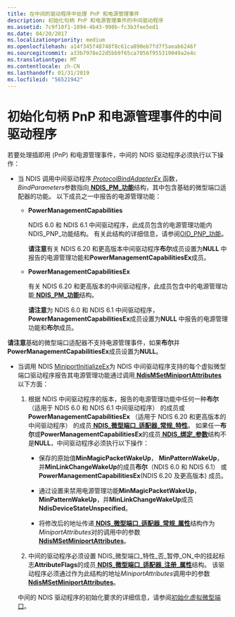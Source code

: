 ```yaml
---
title: 在中间的驱动程序中处理 PnP 和电源管理事件
description: 初始化句柄 PnP 和电源管理事件的中间驱动程序
ms.assetid: 7c9f10f1-1094-4b43-990b-fc3b3fee5ed1
ms.date: 04/20/2017
ms.localizationpriority: medium
ms.openlocfilehash: a14f345f48748f8c61ca890eb7fd7f5aeab6246f
ms.sourcegitcommit: a33b7978e22d5bb9f65ca7056f955319049a2e4c
ms.translationtype: MT
ms.contentlocale: zh-CN
ms.lasthandoff: 01/31/2019
ms.locfileid: "56521942"
---
```

# <a name="initializing-intermediate-drivers-to-handle-pnp-and-power-management-events"></a>初始化句柄 PnP 和电源管理事件的中间驱动程序


若要处理插即用 (PnP) 和电源管理事件，中间的 NDIS 驱动程序必须执行以下操作：

-   当 NDIS 调用中间驱动程序[ *ProtocolBindAdapterEx* ](https://msdn.microsoft.com/library/windows/hardware/ff570220)函数， *BindParameters*参数指向[ **NDIS\_PM\_功能**](https://msdn.microsoft.com/library/windows/hardware/ff566748)结构，其中包含基础的微型端口适配器的功能。 以下成员之一中报告的电源管理功能：

    -   **PowerManagementCapabilities**

        NDIS 6.0 和 NDIS 6.1 中间驱动程序，此成员包含的电源管理功能内 NDIS\_PNP\_功能结构。 有关此结构的详细信息，请参阅[OID\_PNP\_功能](https://msdn.microsoft.com/library/windows/hardware/ff569774)。

        **请注意**有关 NDIS 6.20 和更高版本中间驱动程序**布尔**成员设置为**NULL** 中报告的电源管理功能和**PowerManagementCapabilitiesEx**成员。



    -   **PowerManagementCapabilitiesEx**

        有关 NDIS 6.20 和更高版本的中间驱动程序，此成员包含中的电源管理功能[ **NDIS\_PM\_功能**](https://msdn.microsoft.com/library/windows/hardware/ff566748)结构。

        **请注意**为 NDIS 6.0 和 NDIS 6.1 中间驱动程序， **PowerManagementCapabilitiesEx**成员设置为**NULL** 中报告的电源管理功能和**布尔**成员。




**请注意**基础的微型端口适配器不支持电源管理事件，如果**布尔**并**PowerManagementCapabilitiesEx**成员设置为**NULL**。




-   当调用 NDIS [MiniportInitializeEx](https://docs.microsoft.com/windows-hardware/drivers/ddi/content/ndis/nc-ndis-miniport_initialize)为 NDIS 中间驱动程序支持的每个虚拟微型端口驱动程序报告其电源管理功能通过调用[ **NdisMSetMiniportAttributes** ](https://msdn.microsoft.com/library/windows/hardware/ff563672)以下方面：

    1.  根据 NDIS 中间驱动程序的版本，报告的电源管理功能中任何一种**布尔**（适用于 NDIS 6.0 和 NDIS 6.1 中间驱动程序） 的成员或**PowerManagementCapabilitiesEx** （适用于 NDIS 6.20 和更高版本的中间驱动程序） 的成员[ **NDIS\_微型端口\_适配器\_常规\_特性**](https://msdn.microsoft.com/library/windows/hardware/ff565923)。 如果任一**布尔**或**PowerManagementCapabilitiesEx**的成员[ **NDIS\_绑定\_参数**](https://msdn.microsoft.com/library/windows/hardware/ff564832)结构不是**NULL**，中间驱动程序必须执行以下操作：

        -   保存的原始值**MinMagicPacketWakeUp**， **MinPatternWakeUp**，并**MinLinkChangeWakeUp**的成员**布尔**（NDIS 6.0 和 NDIS 6.1） 或**PowerManagementCapabilitiesEx**(NDIS 6.20 及更高版本) 成员。

        -   通过设置来禁用电源管理功能**MinMagicPacketWakeUp**， **MinPatternWakeUp**，并**MinLinkChangeWakeUp**成员**NdisDeviceStateUnspecified**。

        -   将修改后的地址传递[ **NDIS\_微型端口\_适配器\_常规\_属性**](https://msdn.microsoft.com/library/windows/hardware/ff565923)结构作为*MiniportAttributes*对的调用中的参数[ **NdisMSetMiniportAttributes**](https://msdn.microsoft.com/library/windows/hardware/ff563672)。

    2.  中间的驱动程序必须设置 NDIS\_微型端口\_特性\_否\_暂停\_ON\_中的挂起标志**AttributeFlags**的成员[ **NDIS\_微型端口\_适配器\_注册\_属性**](https://msdn.microsoft.com/library/windows/hardware/ff565934)结构。 该驱动程序必须通过作为此结构的地址*MiniportAttributes*调用中的参数[ **NdisMSetMiniportAttributes**](https://msdn.microsoft.com/library/windows/hardware/ff563672)。

    中间的 NDIS 驱动程序的初始化要求的详细信息，请参阅[初始化虚拟微型端口](initializing-virtual-miniports.md)。









